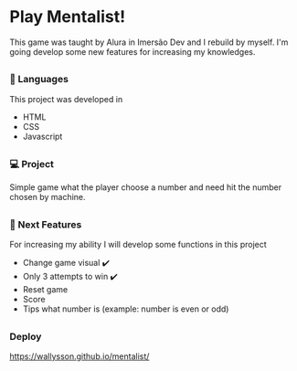 # Play Mentalist!
This game was taught by Alura in Imersão Dev and I rebuild by myself. I'm going develop some new features for increasing my knowledges.

##

### 🚀 Languages
This project was developed in

  - HTML
  - CSS
  - Javascript

##

### 💻 Project
Simple game what the player choose a number and need hit the number chosen by machine.

##

### 📑 Next Features
For increasing my ability I will develop some functions in this project

- Change game visual ✔️
- Only 3 attempts to win ✔️
- Reset game
- Score
- Tips what number is (example: number is even or odd)

##

### Deploy
https://wallysson.github.io/mentalist/
